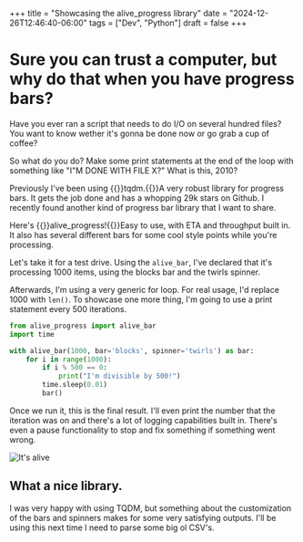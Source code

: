 +++
title = "Showcasing the alive_progress library"
date = "2024-12-26T12:46:40-06:00"
tags = ["Dev", "Python"]
draft = false
+++


# Sure you can trust a computer, but why do that when you have progress bars? 

Have you ever ran a script that needs to do I/O on several hundred files? You want to know wether it's gonna be done now or go grab a cup of coffee? 

So what do you do? Make some print statements at the end of the loop with something like "I"M DONE WITH FILE X?" What is this, 2010? 

Previously I've been using {{<link href="https://github.com/tqdm/tqdm">}}tqdm.{{</link>}}A very robust library for progress bars. It gets the job done and has a whopping 29k stars on Github. I recently found another kind of progress bar library that I want to share. 

Here's {{<link href="https://github.com/rsalmei/alive-progress">}}alive_progress!{{</link>}}Easy to use, with ETA and throughput built in. It also has several different bars for some cool style points while you're processing. 

Let's take it for a test drive. Using the `alive_bar`, I've declared that it's processing 1000 items, using the blocks bar and the twirls spinner. 

Afterwards, I'm using a very generic for loop. For real usage, I'd replace 1000 with `len()`. To showcase one more thing, I'm going to use a print statement every 500 iterations. 

```python
from alive_progress import alive_bar
import time

with alive_bar(1000, bar='blocks', spinner='twirls') as bar:
    for i in range(1000):
        if i % 500 == 0:
            print("I'm divisible by 500!")
        time.sleep(0.01)
        bar()
```

Once we run it, this is the final result. I'll even print the number that the iteration was on and there's a lot of logging capabilities built in. There's even a pause functionality to stop and fix something if something went wrong. 

![It's alive](/img/alive.gif)


## What a nice library.

I was very happy with using TQDM, but something about the customization of the bars and spinners makes for some very satisfying outputs. I'll be using this next time I need to parse some big ol CSV's.
